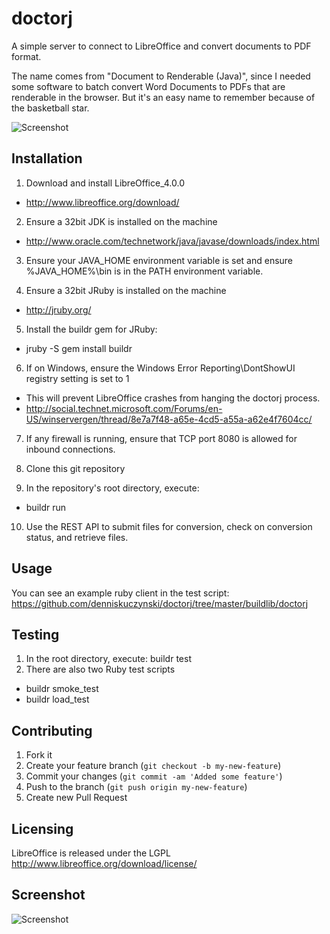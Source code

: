 # doctorj

A simple server to connect to LibreOffice and convert documents to PDF format.

The name comes from "Document to Renderable (Java)", 
since I needed some software to batch convert Word Documents to PDFs that 
are renderable in the browser.  But it's an easy name to remember because of 
the basketball star.

![Screenshot](http://s12.postimage.org/c1j4fyshp/doctorj.png)

## Installation

1. Download and install LibreOffice_4.0.0
  * http://www.libreoffice.org/download/


2. Ensure a 32bit JDK is installed on the machine
  * http://www.oracle.com/technetwork/java/javase/downloads/index.html


3. Ensure your JAVA_HOME environment variable is set and ensure %JAVA_HOME%\bin is in the PATH environment variable.


4. Ensure a 32bit JRuby is installed on the machine
  * http://jruby.org/


5. Install the buildr gem for JRuby:
  * jruby -S gem install buildr


6. If on Windows, ensure the Windows Error Reporting\DontShowUI registry setting is set to 1
  * This will prevent LibreOffice crashes from hanging the doctorj process.
  * http://social.technet.microsoft.com/Forums/en-US/winservergen/thread/8e7a7f48-a65e-4cd5-a55a-a62e4f7604cc/


7. If any firewall is running, ensure that TCP port 8080 is allowed for inbound connections.


8. Clone this git repository


9. In the repository's root directory, execute: 
  * buildr run


10. Use the REST API to submit files for conversion, check on conversion status, and retrieve files.


## Usage

You can see an example ruby client in the test script:  https://github.com/denniskuczynski/doctorj/tree/master/buildlib/doctorj

## Testing

1. In the root directory, execute: buildr test
2. There are also two Ruby test scripts
  * buildr smoke_test
  * buildr load_test

## Contributing

1. Fork it
2. Create your feature branch (`git checkout -b my-new-feature`)
3. Commit your changes (`git commit -am 'Added some feature'`)
4. Push to the branch (`git push origin my-new-feature`)
5. Create new Pull Request

## Licensing

LibreOffice is released under the LGPL
http://www.libreoffice.org/download/license/

## Screenshot

![Screenshot](http://s23.postimage.org/5naezxp8r/Screen_Shot_2013_02_28_at_2_13_43_PM.png)
